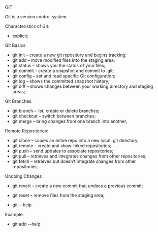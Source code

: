 GIT

Git is a version control system.

Characteristics of Git:
* explicit;


Git Basics:
* git init – create a new git repository and begins tracking;
* git add – move modified files into the staging area;
* git status – shows you the status of your files;
* git commit – create a snapshot and commit to .git;
* git config – set and read specific Git configuration;
* git log – shows the committed snapshot history;
* git diff – shows changes between your working directory and staging areas;


Git Branches:
* git branch – list, create or delete branches;
* git checkout – switch between branches;
* git merge – bring changes from one branch into another;


Remote Repositories:
* git clone – copies an entire repo into a new local .git directory;
* git remote – create and show linked repositories;
* git push – send updates to associate repositories;
* git pull – retrieves and integrates changes from other repositories;
* git fetch – retrieves but doesn’t integrate changes from other repositories;

Undoing Changes:
* git revert – create a new commit that undoes a previous commit;
* git reset – remove files from the staging area;

* git <command> --help

Example:
* git add --help